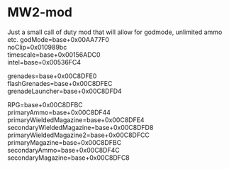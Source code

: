 # MW2-mod
Just a small call of duty mod that will allow for godmode, unlimited ammo etc. 
godMode=base+0x00AA77F0<br>
noClip=0x010989bc <br>
timescale=base+0x00156ADC0<br>
intel=base+0x00536FC4<br>

grenades=base+0x00C8DFE0<br>
flashGrenades=base+0x00C8DFEC<br>
grenadeLauncher=base+0x00C8DFD4<br>

RPG=base+0x00C8DFBC<br>
primaryAmmo=base+0x00C8DF44<br>
primaryWieldedMagazine=base+0x00C8DFE4<br>
secondaryWieldedMagazine=base+0x00C8DFD8<br>
primaryWieldedMagazine2=base+0x00C8DFCC<br>
primaryMagazine=base+0x00C8DFBC<br>
secondaryAmmo=base+0x00C8DF4C<br>
secondaryMagazine=base+0x00C8DFC8<br>
